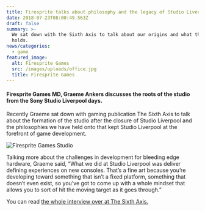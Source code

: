 ```yaml
---
title: Firesprite talks about philosophy and the legacy of Studio Liverpool
date: 2018-07-23T08:00:49.563Z
draft: false
summary: >-
  We sat down with the Sixth Axis to talk about our origins and what the future
  holds.
news/categories:
  - game
featured_image:
  alt: Firesprite Games
  src: /images/uploads/office.jpg
  title: Firesprite Games
---
```

#### Firesprite Games MD, Graeme Ankers discusses the roots of the studio from the Sony Studio Liverpool days.

Recently Graeme sat down with gaming publication The Sixth Axis to talk about the formation of the studio after the closure of Studio Liverpool and the philosophies we have held onto that kept Studio Liverpool at the forefront of game development.

![Firesprite Games Studio](/images/uploads/studioimage.jpg "Firesprite Games Studio")

Talking more about the challenges in development for bleeding edge hardware, Graeme said, “What we did at Studio Liverpool was deliver defining experiences on new consoles. That’s a fine art because you’re developing toward something that isn’t a fixed platform, something that doesn’t even exist, so you’ve got to come up with a whole mindset that allows you to sort of hit the moving target as it goes through.”

You can read [the whole interview over at The Sixth Axis.](https://www.thesixthaxis.com/2018/07/23/how-firesprite-are-keeping-studio-liverpools-spirit-alive/)
